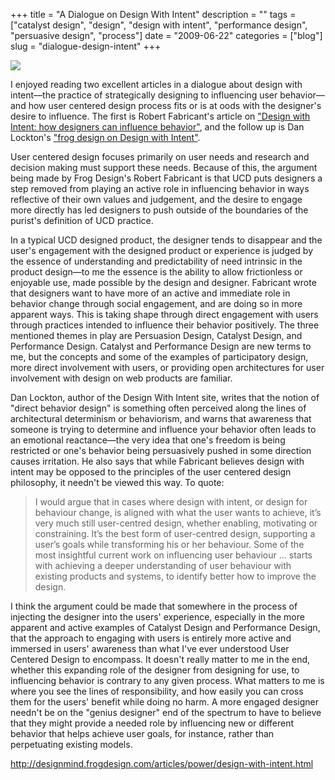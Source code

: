 +++
title = "A Dialogue on Design With Intent"
description = ""
tags = ["catalyst design", "design", "design with intent", "performance design", "persuasive design", "process"]
date = "2009-06-22"
categories = ["blog"]
slug = "dialogue-design-intent"
+++



  <div class="notebook-screenshot"><a href="http://designmind.frogdesign.com/articles/power/design-with-intent.html"><img src="http://media.konigi.com/bluga/wt4a3fa566cf438_0.jpg"/></a></div><p>I enjoyed reading two excellent articles in a dialogue about design with intent&#8212;the practice of strategically designing to influencing user behavior&#8212;and how user centered design process fits or is at oods with the designer's desire to influence. The first is Robert Fabricant's article on <a href="http://designmind.frogdesign.com/articles/power/design-with-intent.html">"Design with Intent: how designers can influence behavior"</a>, and the follow up is Dan Lockton's <a href="http://architectures.danlockton.co.uk/2009/06/14/frog-design-on-design-with-intent/">"frog design on Design with Intent"</a>.</p>
<p>User centered design focuses primarily on user needs and  research and decision making must support these needs. Because of this, the argument being made by Frog Design's Robert Fabricant is that UCD puts designers a step removed from playing an active role in influencing behavior in ways reflective of their own values and judgement, and the desire to engage more directly has led designers to push outside of the boundaries of the purist's definition of UCD practice. </p>
<p>In a typical UCD designed product, the designer tends to disappear and the user's engagement with the designed product or experience is judged by the essence of understanding and predictability of need intrinsic in the product design&#8212;to me the essence is the ability to allow frictionless or enjoyable use, made possible by the design and designer. Fabricant wrote that designers want to have more of an active and immediate role in behavior change through social engagement, and are doing so in more apparent ways. This is taking shape through direct engagement with users through practices intended to influence their behavior positively. The three mentioned themes in play are Persuasion Design, Catalyst Design, and Performance Design. Catalyst and Performance Design are new terms to me, but the concepts and some of the examples of participatory design, more direct involvement with users, or providing open architectures for user involvement with design on web products are familiar.</p>
<p>Dan Lockton, author of the Design With Intent site, writes that the notion of "direct behavior design" is something often perceived along the lines of architectural determinism or behaviorism, and warns that awareness that someone is trying to determine and influence your behavior often leads to an emotional reactance&#8212;the very idea that one's freedom is being restricted or one's behavior being persuasively pushed in some direction causes irritation. He also says that while Fabricant believes design with intent may be opposed to the principles of the user centered design philosophy, it needn't be viewed this way. To quote:</p>
<blockquote><p>I would argue that in cases where design with intent, or design for behaviour change, is aligned with what the user wants to achieve, it’s very much still user-centred design, whether enabling, motivating or constraining. It’s the best form of user-centred design, supporting a user’s goals while transforming his or her behaviour. Some of the most insightful current work on influencing user behaviour ... starts with achieving a deeper understanding of user behaviour with existing products and systems, to identify better how to improve the design.</p></blockquote>
<p>I think the argument could be made that somewhere in the process of injecting the designer into the users' experience, especially in the more apparent and active examples of Catalyst Design and Performance Design, that the approach to engaging with users is entirely more active and immersed in users' awareness than what I've ever understood User Centered Design to encompass. It doesn't really matter to me in the end, whether this expanding role of the designer from designing for use, to influencing behavior is contrary to any given process. What matters to me is where you see the lines of responsibility, and how easily you can cross them for the users' benefit while doing no harm. A more engaged designer needn't be on the "genius designer" end of the spectrum to have to believe that they might provide a needed role by influencing new or different behavior that helps achieve user goals, for instance, rather than perpetuating existing models.</p>
    
  <a href="http://designmind.frogdesign.com/articles/power/design-with-intent.html">http://designmind.frogdesign.com/articles/power/design-with-intent.html</a>
